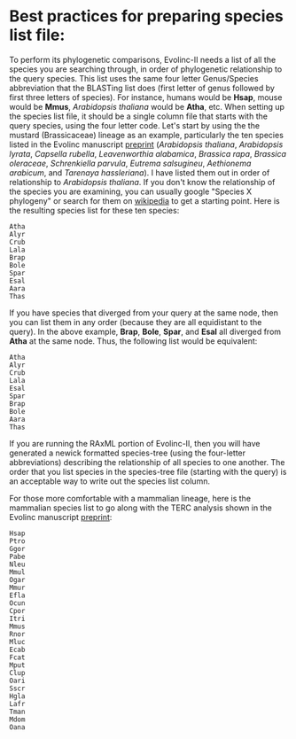 # Best practices for preparing species list file:

To perform its phylogenetic comparisons, Evolinc-II needs a list of all the species you are searching through, in order of phylogenetic relationship to the query species. This list uses the same four letter Genus/Species abbreviation that the BLASTing list does (first letter of genus followed by first three letters of species). For instance, humans would be **Hsap**, mouse would be **Mmus**, *Arabidopsis thaliana* would be **Atha**, etc. When setting up the species list file, it should be a single column file that starts with the query species, using the four letter code. Let's start by using the the mustard (Brassicaceae) lineage as an example, particularly the ten species listed in the Evolinc manuscript [preprint](http://biorxiv.org/content/early/2017/02/20/110148) (*Arabidopsis thaliana*, *Arabidopsis lyrata*, *Capsella rubella*, *Leavenworthia alabamica*, *Brassica rapa*, *Brassica oleraceae*, *Schrenkiella parvula*, *Eutrema salsugineu*, *Aethionema arabicum*, and *Tarenaya hassleriana*). I have listed them out in order of relationship to *Arabidopsis thaliana*. If you don't know the relationship of the species you are examining, you can usually google "Species X phylogeny" or search for them on [wikipedia](https://www.wikipedia.org) to get a starting point. Here is the resulting species list for these ten species:

```
Atha
Alyr
Crub
Lala
Brap
Bole
Spar
Esal
Aara
Thas
```

If you have species that diverged from your query at the same node, then you can list them in any order (because they are all equidistant to the query). In the above example, **Brap**, **Bole**, **Spar**, and **Esal** all diverged from **Atha** at the same node. Thus, the following list would be equivalent:

```
Atha
Alyr
Crub
Lala
Esal
Spar
Brap
Bole
Aara
Thas
```

If you are running the RAxML portion of Evolinc-II, then you will have generated a newick formatted species-tree (using the four-letter abbreviations) describing the relationship of all species to one another. The order that you list species in the species-tree file (starting with the query) is an acceptable way to write out the species list column.

For those more comfortable with a mammalian lineage, here is the mammalian species list to go along with the TERC analysis shown in the Evolinc manuscript [preprint](http://biorxiv.org/content/early/2017/02/20/110148):

```
Hsap
Ptro
Ggor
Pabe
Nleu
Mmul
Ogar
Mmur
Efla
Ocun
Cpor
Itri
Mmus
Rnor
Mluc
Ecab
Fcat
Mput
Clup
Oari
Sscr
Hgla
Lafr
Tman
Mdom
Oana
```
